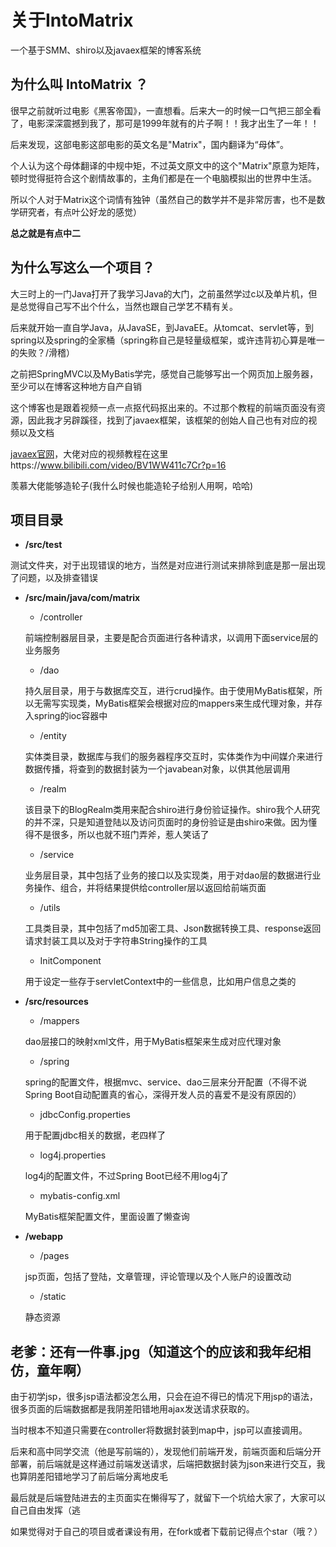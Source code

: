 # 关于IntoMatrix

一个基于SMM、shiro以及javaex框架的博客系统

## 为什么叫 IntoMatrix ？

很早之前就听过电影《黑客帝国》，一直想看。后来大一的时候一口气把三部全看了，电影深深震撼到我了，那可是1999年就有的片子啊！！我才出生了一年！！

后来发现，这部电影这部电影的英文名是"Matrix"，国内翻译为“母体”。

个人认为这个母体翻译的中规中矩，不过英文原文中的这个"Matrix"原意为矩阵，顿时觉得挺符合这个剧情故事的，主角们都是在一个电脑模拟出的世界中生活。

所以个人对于Matrix这个词情有独钟（虽然自己的数学并不是非常厉害，也不是数学研究者，有点叶公好龙的感觉）

**总之就是有点中二**

## 为什么写这么一个项目？

大三时上的一门Java打开了我学习Java的大门，之前虽然学过c以及单片机，但是总觉得自己写不出个什么，当然也跟自己学艺不精有关。

后来就开始一直自学Java，从JavaSE，到JavaEE。从tomcat、servlet等，到spring以及spring的全家桶（spring称自己是轻量级框架，或许违背初心算是唯一的失败？/滑稽）

之前把SpringMVC以及MyBatis学完，感觉自己能够写出一个网页加上服务器，至少可以在博客这种地方自产自销

这个博客也是跟着视频一点一点抠代码抠出来的。不过那个教程的前端页面没有资源，因此我才另辟蹊径，找到了javaex框架，该框架的创始人自己也有对应的视频以及文档

[javaex官网](http://www.javaex.cn/)，大佬对应的视频教程在这里https://www.bilibili.com/video/BV1WW411c7Cr?p=16

羡慕大佬能够造轮子(我什么时候也能造轮子给别人用啊，哈哈)

## 项目目录

- **/src/test**
  
测试文件夹，对于出现错误的地方，当然是对应进行测试来排除到底是那一层出现了问题，以及排查错误
 
- **/src/main/java/com/matrix**

  - /controller
  
  前端控制器层目录，主要是配合页面进行各种请求，以调用下面service层的业务服务
  
  - /dao
  
  持久层目录，用于与数据库交互，进行crud操作。由于使用MyBatis框架，所以无需写实现类，MyBatis框架会根据对应的mappers来生成代理对象，并存入spring的ioc容器中
  
  - /entity
  
  实体类目录，数据库与我们的服务器程序交互时，实体类作为中间媒介来进行数据传播，将查到的数据封装为一个javabean对象，以供其他层调用
  
  - /realm
  
  该目录下的BlogRealm类用来配合shiro进行身份验证操作。shiro我个人研究的并不深，只是知道登陆以及访问页面时的身份验证是由shiro来做。因为懂得不是很多，所以也就不班门弄斧，惹人笑话了
  
  - /service
  
  业务层目录，其中包括了业务的接口以及实现类，用于对dao层的数据进行业务操作、组合，并将结果提供给controller层以返回给前端页面
  
  - /utils
  
  工具类目录，其中包括了md5加密工具、Json数据转换工具、response返回请求封装工具以及对于字符串String操作的工具
  
  - InitComponent

  用于设定一些存于servletContext中的一些信息，比如用户信息之类的
  
- **/src/resources**

  - /mappers
  
  dao层接口的映射xml文件，用于MyBatis框架来生成对应代理对象
  
  - /spring
  
  spring的配置文件，根据mvc、service、dao三层来分开配置（不得不说Spring Boot自动配置真的省心，深得开发人员的喜爱不是没有原因的）
  
  - jdbcConfig.properties
  
  用于配置jdbc相关的数据，老四样了
  
  - log4j.properties
  
  log4j的配置文件，不过Spring Boot已经不用log4j了
  
  - mybatis-config.xml
  
  MyBatis框架配置文件，里面设置了懒查询
  
- **/webapp**
  
  - /pages
  
  jsp页面，包括了登陆，文章管理，评论管理以及个人账户的设置改动
  
  - /static
  
  静态资源
  
## 老爹：还有一件事.jpg（知道这个的应该和我年纪相仿，童年啊）

由于初学jsp，很多jsp语法都没怎么用，只会在迫不得已的情况下用jsp的语法，很多页面的后端数据都是我阴差阳错地用ajax发送请求获取的。

当时根本不知道只需要在controller将数据封装到map中，jsp可以直接调用。

后来和高中同学交流（他是写前端的），发现他们前端开发，前端页面和后端分开部署，前后端就是这样通过前端发送请求，后端把数据封装为json来进行交互，我也算阴差阳错地学习了前后端分离地皮毛

最后就是后端登陆进去的主页面实在懒得写了，就留下一个坑给大家了，大家可以自己自由发挥（逃

如果觉得对于自己的项目或者课设有用，在fork或者下载前记得点个star（哦？）
